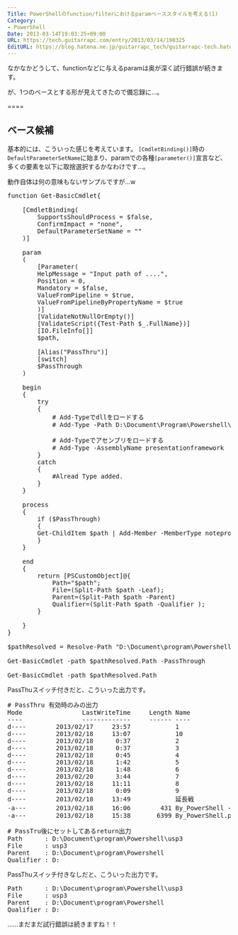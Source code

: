 ```yaml
---
Title: PowerShellのfunction/filterにおけるparamベーススタイルを考える(1)
Category:
- PowerShell
Date: 2013-03-14T19:03:25+09:00
URL: https://tech.guitarrapc.com/entry/2013/03/14/190325
EditURL: https://blog.hatena.ne.jp/guitarrapc_tech/guitarrapc-tech.hatenablog.com/atom/entry/11696248318757675538
---
```


なかなかどうして、functionなどに与えるparamは奥が深く試行錯誤が続きます。

が、1つのベースとする形が見えてきたので備忘録に…。

====


<h2>ベース候補</h2>

基本的には、こういった感じを考えています。
<code>[CmdletBinding()]</code>時の<code>DefaultParameterSetName</code>に始まり、paramでの各種<code>[parameter()]</code>宣言など、多くの要素を以下に取捨選択するかなわけです…。

動作自体は何の意味もないサンプルですが…w
<pre class="brush: powershell">
function Get-BasicCmdlet{

    [CmdletBinding(  
        SupportsShouldProcess = $false,
        ConfirmImpact = &quot;none&quot;,
        DefaultParameterSetName = &quot;&quot;
    )]

    param
    (
        [Parameter(
        HelpMessage = &quot;Input path of ....&quot;,
        Position = 0,
        Mandatory = $false,
        ValueFromPipeline = $true,
        ValueFromPipelineByPropertyName = $true
        )]
        [ValidateNotNullOrEmpty()]
        [ValidateScript({Test-Path $_.FullName})]
        [IO.FileInfo[]]
        $path,

        [Alias(&quot;PassThru&quot;)]
        [switch]
        $PassThrough
    )

    begin
    {
        try
        {
            # Add-Typeでdllをロードする
            # Add-Type -Path D:\Document\Program\Powershell\Sound\SmallBasic1.0\SmallBasicLibrary.dll

            # Add-Typeでアセンブリをロードする
            # Add-Type -AssemblyName presentationframework
        }
        catch
        {
            #Alread Type added.
        }
    }

    process
    {
        if ($PassThrough)
        {
        Get-ChildItem $path | Add-Member -MemberType noteproperty -Name GetChildItem -Value $path -Force -PassThru
        }
    }

    end
    {
        return [PSCustomObject]@{
            Path=&quot;$path&quot;;
            File=(Split-Path $path -Leaf);
            Parent=(Split-Path $path -Parent)
            Qualifier=(Split-Path $path -Qualifier );
        }

    }
}

$pathResolved = Resolve-Path &quot;D:\Document\program\Powershell\usp3&quot;

Get-BasicCmdlet -path $pathResolved.Path -PassThrough

Get-BasicCmdlet -path $pathResolved.Path
</pre>

PassThuスイッチ付きだと、こういった出力です。
<pre class="brush: powershell">
# PassThru 有効時のみの出力
Mode                LastWriteTime     Length Name
----                -------------     ------ ----
d----        2013/02/17     23:57            1
d----        2013/02/18     13:07            10
d----        2013/02/18      0:37            2
d----        2013/02/18      0:37            3
d----        2013/02/18      0:45            4
d----        2013/02/18      1:42            5
d----        2013/02/18      1:48            6
d----        2013/02/20      3:44            7
d----        2013/02/18     11:11            8
d----        2013/02/18      0:09            9
d----        2013/02/18     13:49            延長戦
-a---        2013/02/18     16:06        431 By_PowerShell - コピー.ps1
-a---        2013/02/18     15:38       6399 By_PowerShell.ps1

# PassTru後にセットしてあるreturn出力
Path      : D:\Document\program\Powershell\usp3
File      : usp3
Parent    : D:\Document\program\Powershell
Qualifier : D:
</pre>

PassThuスイッチ付きなしだと、こういった出力です。
<pre class="brush: powershell">
Path      : D:\Document\program\Powershell\usp3
File      : usp3
Parent    : D:\Document\program\Powershell
Qualifier : D:
</pre>
……まだまだ試行錯誤は続きますね！！
